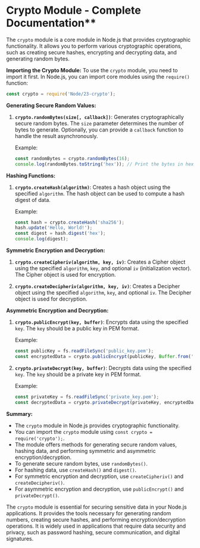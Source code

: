 # Crypto Module - Complete Documentation**

The `crypto` module is a core module in Node.js that provides cryptographic functionality. It allows you to perform various cryptographic operations, such as creating secure hashes, encrypting and decrypting data, and generating random bytes.

**Importing the Crypto Module:**
To use the `crypto` module, you need to import it first. In Node.js, you can import core modules using the `require()` function:

```javascript
const crypto = require('Node/23-crypto');
```

**Generating Secure Random Values:**

1. **`crypto.randomBytes(size[, callback])`**:
   Generates cryptographically secure random bytes. The `size` parameter determines the number of bytes to generate. Optionally, you can provide a `callback` function to handle the result asynchronously.

   Example:
   ```javascript
   const randomBytes = crypto.randomBytes(16);
   console.log(randomBytes.toString('hex')); // Print the bytes in hexadecimal format
   ```

**Hashing Functions:**

1. **`crypto.createHash(algorithm)`**:
   Creates a hash object using the specified `algorithm`. The hash object can be used to compute a hash digest of data.

   Example:
   ```javascript
   const hash = crypto.createHash('sha256');
   hash.update('Hello, World!');
   const digest = hash.digest('hex');
   console.log(digest);
   ```

**Symmetric Encryption and Decryption:**

1. **`crypto.createCipheriv(algorithm, key, iv)`**:
   Creates a Cipher object using the specified `algorithm`, `key`, and optional `iv` (initialization vector). The Cipher object is used for encryption.

2. **`crypto.createDecipheriv(algorithm, key, iv)`**:
   Creates a Decipher object using the specified `algorithm`, `key`, and optional `iv`. The Decipher object is used for decryption.

**Asymmetric Encryption and Decryption:**

1. **`crypto.publicEncrypt(key, buffer)`**:
   Encrypts data using the specified `key`. The `key` should be a public key in PEM format.

   Example:
   ```javascript
   const publicKey = fs.readFileSync('public_key.pem');
   const encryptedData = crypto.publicEncrypt(publicKey, Buffer.from('Hello, World!'));
   ```

2. **`crypto.privateDecrypt(key, buffer)`**:
   Decrypts data using the specified `key`. The `key` should be a private key in PEM format.

   Example:
   ```javascript
   const privateKey = fs.readFileSync('private_key.pem');
   const decryptedData = crypto.privateDecrypt(privateKey, encryptedData);
   ```

**Summary:**
- The `crypto` module in Node.js provides cryptographic functionality.
- You can import the `crypto` module using `const crypto = require('crypto');`.
- The module offers methods for generating secure random values, hashing data, and performing symmetric and asymmetric encryption/decryption.
- To generate secure random bytes, use `randomBytes()`.
- For hashing data, use `createHash()` and `digest()`.
- For symmetric encryption and decryption, use `createCipheriv()` and `createDecipheriv()`.
- For asymmetric encryption and decryption, use `publicEncrypt()` and `privateDecrypt()`.

The `crypto` module is essential for securing sensitive data in your Node.js applications. It provides the tools necessary for generating random numbers, creating secure hashes, and performing encryption/decryption operations. It is widely used in applications that require data security and privacy, such as password hashing, secure communication, and digital signatures.
